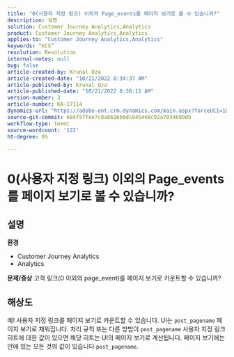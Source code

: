 ```yaml
---
title: "0(사용자 지정 링크) 이외의 Page_events를 페이지 보기로 볼 수 있습니까?"
description: 설명
solution: Customer Journey Analytics,Analytics
product: Customer Journey Analytics,Analytics
applies-to: "Customer Journey Analytics,Analytics"
keywords: “KCS”
resolution: Resolution
internal-notes: null
bug: false
article-created-by: Krunal Oza
article-created-date: "10/21/2022 8:34:37 AM"
article-published-by: Krunal Oza
article-published-date: "10/21/2022 8:38:11 AM"
version-number: 3
article-number: KA-17114
dynamics-url: "https://adobe-ent.crm.dynamics.com/main.aspx?forceUCI=1&pagetype=entityrecord&etn=knowledgearticle&id=e0d0b62f-1b51-ed11-bba2-0022480867fb"
source-git-commit: 684f5ffee7c8a8616b6dc845468c02a7034680db
workflow-type: tm+mt
source-wordcount: '122'
ht-degree: 8%

---
```


# 0(사용자 지정 링크) 이외의 Page_events를 페이지 보기로 볼 수 있습니까?

## 설명

<b>환경</b>
- Customer Journey Analytics
- Analytics



<b>문제/증상</b>
고객 링크(0 이외의 page_event)를 페이지 보기로 카운트할 수 있습니까?


## 해상도


예! 사용자 지정 링크를 페이지 보기로 카운트할 수 있습니다. UI는 `post_pagename` 페이지 보기로 채워집니다. 처리 규칙 또는 다른 방법이 `post_pagename` 사용자 지정 링크 히트에 대한 값이 있으면 해당 히트는 UI의 페이지 보기로 계산됩니다. 페이지 보기에는 안에 있는 모든 것의 값이 있습니다 `post_pagename`.

